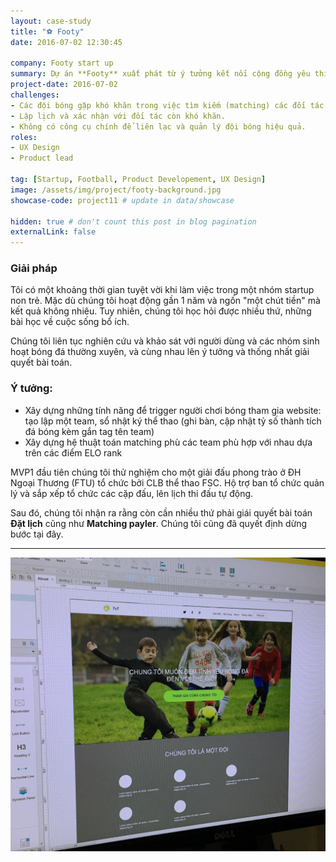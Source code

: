 ```yaml
---
layout: case-study
title: "⚽ Footy"
date: 2016-07-02 12:30:45

company: Footy start up
summary: Dự án **Footy** xuất phát từ ý tưởng kết nối cộng đồng yêu thích bóng đá, nơi bạn có thể ra sân cùng với đồng đội hoặc thậm chí là những người xa lạ. Dựa trên bài toán thực tế khi bạn phải tổ chức các trận đấu, tìm đối thủ, **Footy** đề xuất các kết quả phù hợp theo từng đội bóng và từng cầu thủ.
project-date: 2016-07-02
challenges:
- Các đội bóng gặp khó khăn trong việc tìm kiếm (matching) các đối tác để đá bóng đều đặn thường xuyên.
- Lập lịch và xác nhận với đối tác còn khó khăn.
- Không có công cụ chính để liên lạc và quản lý đội bóng hiệu quả.
roles:
- UX Design
- Product lead

tag: [Startup, Football, Product Developement, UX Design]
image: /assets/img/project/footy-background.jpg
showcase-code: project11 # update in data/showcase

hidden: true # don't count this post in blog pagination
externalLink: false
---
```


### Giải pháp
<p>Tôi có một khoảng thời gian tuyệt vời khi làm việc trong một nhóm startup non trẻ. Mặc dù chúng tôi hoạt động gần 1 năm và ngốn "một chút tiền" mà kết quả không nhiêu. Tuy nhiên, chúng tôi học hỏi được nhiều thứ, những bài học về cuộc sống bổ ích.</p>

Chúng tôi liên tục nghiên cứu và khảo sát với người dùng và các nhóm sinh hoạt bóng đá thường xuyên, và cùng nhau lên ý tưởng và thống nhất giải quyết bài toán.

### Ý tưởng:
- Xây dựng những tính năng để trigger người chơi bóng tham gia website: tạo lập một team, sổ nhật ký thể thao (ghi bàn, cập nhật tỷ số thành tích đá bóng kèm gắn tag tên team)
- Xây dựng hệ thuật toán matching phù các team phù hợp với nhau dựa trên các điểm ELO rank

MVP1 đầu tiên chúng tôi thử nghiệm cho một giải đấu phong trào ở ĐH Ngoại Thương (FTU) tổ chức bởi CLB thể thao FSC. Hộ trợ ban tổ chức quản lý và sắp xếp tổ chức các cặp đấu, lên lịch thi đấu tự động.

Sau đó, chúng tôi nhận ra rằng còn cần nhiều thứ phải giái quyết bài toán **Đặt lịch** cũng như **Matching payler**. Chúng tôi cũng đã quyết định dừng bước tại đây.

---

![Picture 2](/assets/img/project/footy1.jpg)


